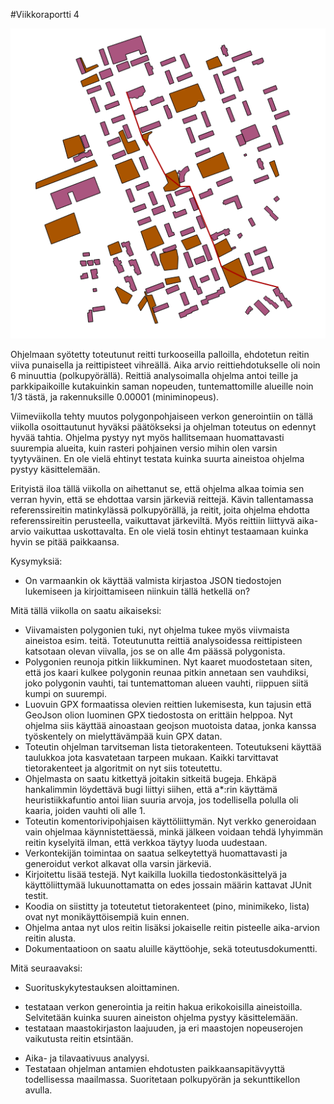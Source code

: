 #Viikkoraportti 4

![alt tag](reittiqgis.png)

Ohjelmaan syötetty toteutunut reitti turkooseilla palloilla, ehdotetun reitin viiva punaisella ja reittipisteet vihreällä. Aika arvio reittiehdotukselle oli noin 6 minuuttia (polkupyörällä). Reittiä analysoimalla ohjelma antoi teille ja parkkipaikoille kutakuinkin saman nopeuden, tuntemattomille alueille noin 1/3 tästä, ja rakennuksille 0.00001 (miniminopeus).

Viimeviikolla tehty muutos polygonpohjaiseen verkon generointiin on tällä viikolla osoittautunut hyväksi päätökseksi ja ohjelman toteutus on edennyt hyvää tahtia. Ohjelma pystyy nyt myös hallitsemaan huomattavasti suurempia alueita, kuin rasteri pohjainen versio mihin olen varsin tyytyväinen. En ole vielä ehtinyt testata kuinka suurta aineistoa ohjelma pystyy käsittelemään.

Erityistä iloa tällä viikolla on aihettanut se, että ohjelma alkaa toimia sen verran hyvin, että se ehdottaa varsin järkeviä reittejä. Kävin tallentamassa referenssireitin matinkylässä polkupyörällä, ja reitit, joita ohjelma ehdotta referenssireitin perusteella, vaikuttavat järkeviltä. Myös reittiin liittyvä aika-arvio vaikuttaa uskottavalta. En ole vielä tosin ehtinyt testaamaan kuinka hyvin se pitää paikkaansa.

Kysymyksiä:
* On varmaankin ok käyttää valmista kirjastoa JSON tiedostojen lukemiseen ja kirjoittamiseen niinkuin tällä hetkellä on?

Mitä tällä viikolla on saatu aikaiseksi:
* Viivamaisten polygonien tuki, nyt ohjelma tukee myös viivmaista aineistoa esim. teitä. Toteutunutta reittiä analysoidessa reittipisteen katsotaan olevan viivalla, jos se on alle 4m päässä polygonista.
* Polygonien reunoja pitkin liikkuminen. Nyt kaaret muodostetaan siten, että jos kaari kulkee polygonin reunaa pitkin annetaan sen vauhdiksi, joko polygonin vauhti, tai tuntemattoman alueen vauhti, riippuen siitä kumpi on suurempi.
* Luovuin GPX formaatissa olevien reittien lukemisesta, kun tajusin että GeoJson olion luominen GPX tiedostosta on erittäin helppoa. Nyt ohjelma siis käyttää ainoastaan geojson muotoista dataa, jonka kanssa työskentely on mielyttävämpää kuin GPX datan.
* Toteutin ohjelman tarvitseman lista tietorakenteen. Toteutukseni käyttää taulukkoa jota kasvatetaan tarpeen mukaan. Kaikki tarvittavat tietorakenteet ja algoritmit on nyt siis toteutettu.
* Ohjelmasta on saatu kitkettyä joitakin sitkeitä bugeja. Ehkäpä hankalimmin löydettävä bugi liittyi siihen, että a*:rin käyttämä heuristiikkafuntio antoi liian suuria arvoja, jos todellisella polulla oli kaaria, joiden vauhti oli alle 1.
* Toteutin komentorivipohjaisen käyttöliittymän. Nyt verkko generoidaan vain ohjelmaa käynnistettäessä, minkä jälkeen voidaan tehdä lyhyimmän reitin kyselyitä ilman, että verkkoa täytyy luoda uudestaan.
* Verkontekijän toimintaa on saatua selkeytettyä huomattavasti ja generoidut verkot alkavat olla varsin järkeviä.
* Kirjoitettu lisää testejä. Nyt kaikilla luokilla tiedostonkäsittelyä ja käyttöliittymää lukuunottamatta on edes jossain määrin kattavat JUnit testit.
* Koodia on siistitty ja toteutetut tietorakenteet (pino, minimikeko, lista) ovat nyt monikäyttöisempiä kuin ennen.
* Ohjelma antaa nyt ulos reitin lisäksi jokaiselle reitin pisteelle aika-arvion reitin alusta.
* Dokumentaatioon on saatu aluille käyttöohje, sekä toteutusdokumentti.


Mitä seuraavaksi: 
* Suorituskykytestauksen aloittaminen.
 - testataan verkon generointia ja reitin hakua erikokoisilla aineistoilla. Selvitetään kuinka suuren aineiston ohjelma pystyy käsittelemään.
 - testataan maastokirjaston laajuuden, ja eri maastojen nopeuserojen vaikutusta reitin etsintään.
* Aika- ja tilavaativuus analyysi.
* Testataan ohjelman antamien ehdotusten paikkaansapitävyyttä todellisessa maailmassa. Suoritetaan polkupyörän ja sekunttikellon avulla.

